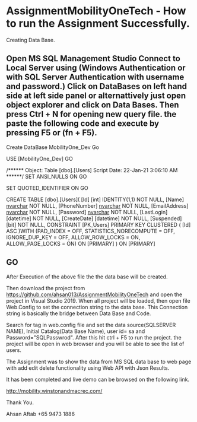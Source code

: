 # AssignmentMobilityOneTech - How to run the Assignment Successfully.


Creating Data Base.

Open MS SQL Management Studio
Connect to Local Server using (Windows Authentication or with SQL Server Authentication with username and password.)
Click on DataBases on left hand side at left side panel or alternattively just open object explorer and click on Data Bases.
Then press Ctrl + N for opening new query file. 
the paste the following code and execute by pressing F5 or (fn + F5). 
---------------------------------------------------------------------
Create DataBase MobilityOne_Dev
Go


USE [MobilityOne_Dev]
GO

/****** Object:  Table [dbo].[Users]    Script Date: 22-Jan-21 3:06:10 AM ******/
SET ANSI_NULLS ON
GO

SET QUOTED_IDENTIFIER ON
GO

CREATE TABLE [dbo].[Users](
	[Id] [int] IDENTITY(1,1) NOT NULL,
	[Name] [nvarchar](32) NOT NULL,
	[PhoneNumber] [nvarchar](16) NOT NULL,
	[EmailAddress] [nvarchar](38) NOT NULL,
	[Password] [nvarchar](42) NOT NULL,
	[LastLogin] [datetime] NOT NULL,
	[CreateDate] [datetime] NOT NULL,
	[Suspended] [bit] NOT NULL,
 CONSTRAINT [PK_Users] PRIMARY KEY CLUSTERED 
(
	[Id] ASC
)WITH (PAD_INDEX = OFF, STATISTICS_NORECOMPUTE = OFF, IGNORE_DUP_KEY = OFF, ALLOW_ROW_LOCKS = ON, ALLOW_PAGE_LOCKS = ON) ON [PRIMARY]
) ON [PRIMARY]

GO
----------------------------------------------------------------------------

After Execution of the above file the the data base will be created.

Then download the project from https://github.com/ahsan013/AssignmentMobilityOneTech and open the project in Visual Studio 2019.
When all project will be loaded, then open file Web.Config to set the connection string to the data base. This Connection string is basically the bridge between Data Base
and Code.

Search for <connectionStrings> tag in web.config file and set the data source(SQLSERVER NAME), Initial Catalog(Data Base Name), user id= sa and Password="SQLPasswrod". 
After this hit ctrl + F5 to run the project. the project will be open in web browser and you will be able to see the list of users.

The Assignment was to show the data from MS SQL data base to web page with add edit delete functionality using Web API with Json Results.

It has been completed and live demo can be browsed on the following link.

http://mobility.winstonandmacrec.com/

Thank You.

Ahsan Aftab
+65 9473 1886



